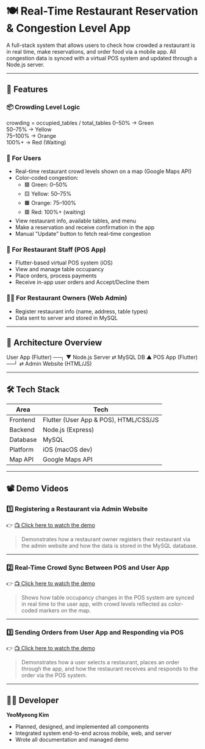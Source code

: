 # 🍽️ Real-Time Restaurant Reservation & Congestion Level App

A full-stack system that allows users to check how crowded a restaurant is in real time, make reservations, and order food via a mobile app. All congestion data is synced with a virtual POS system and updated through a Node.js server.

---

## 📌 Features

### 📦 Crowding Level Logic
crowding = occupied_tables / total_tables
0–50%     → Green  
50–75%    → Yellow  
75–100%   → Orange  
100%+     → Red (Waiting)

### 👤 For Users
- Real-time restaurant crowd levels shown on a map (Google Maps API)
- Color-coded congestion:
  - 🟩 Green: 0–50%
  - 🟨 Yellow: 50–75%
  - 🟧 Orange: 75–100%
  - 🟥 Red: 100%+ (waiting)
- View restaurant info, available tables, and menu
- Make a reservation and receive confirmation in the app
- Manual "Update" button to fetch real-time congestion

### 🧾 For Restaurant Staff (POS App)
- Flutter-based virtual POS system (iOS)
- View and manage table occupancy
- Place orders, process payments
- Receive in-app user orders and Accept/Decline them

### 🧑‍💻 For Restaurant Owners (Web Admin)
- Register restaurant info (name, address, table types)
- Data sent to server and stored in MySQL

---

## 🧩 Architecture Overview

User App (Flutter) ──┐
▼
Node.js Server  ⇄  MySQL DB
▲
POS App (Flutter) ──┘        ⇄  Admin Website (HTML/JS)

---

## 🛠 Tech Stack

| Area        | Tech                                   |
|-------------|----------------------------------------|
| Frontend    | Flutter (User App & POS), HTML/CSS/JS |
| Backend     | Node.js (Express)                     |
| Database    | MySQL                                  |
| Platform    | iOS (macOS dev)                        |
| Map API     | Google Maps API                        |

---

## 📽 Demo Videos

### 1️⃣ Registering a Restaurant via Admin Website
👉 [📺 Click here to watch the demo](https://github.com/zpdl768/restaurant-project/issues/1)  
> Demonstrates how a restaurant owner registers their restaurant via the admin website and how the data is stored in the MySQL database.

---

### 2️⃣ Real-Time Crowd Sync Between POS and User App
👉 [📺 Click here to watch the demo](https://github.com/user-attachments/assets/fccff311-fba6-43ad-8df6-924420c3b5c2)  
> Shows how table occupancy changes in the POS system are synced in real time to the user app, with crowd levels reflected as color-coded markers on the map.

---

### 3️⃣ Sending Orders from User App and Responding via POS
👉 [📺 Click here to watch the demo](https://github.com/user-attachments/assets/92f16d1c-859c-4028-aaef-83c567a4d040)  
> Demonstrates how a user selects a restaurant, places an order through the app, and how the restaurant receives and responds to the order via the POS system.

---

## 🧑‍🎓 Developer

**YeoMyeong Kim**

- Planned, designed, and implemented all components  
- Integrated system end-to-end across mobile, web, and server  
- Wrote all documentation and managed demo

